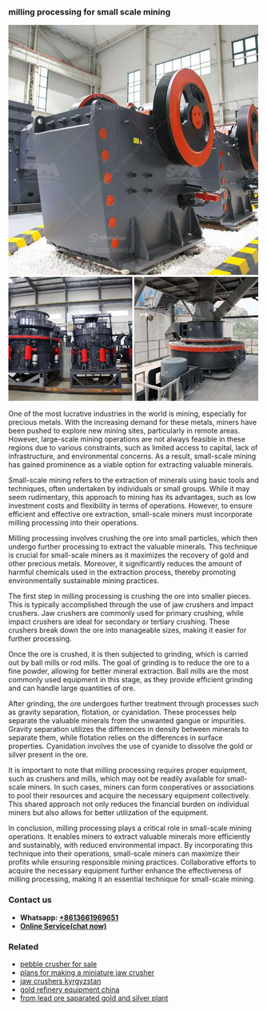 <h3>milling processing for small scale mining</h3><img src='1706753876.jpg' alt=''><p>One of the most lucrative industries in the world is mining, especially for precious metals. With the increasing demand for these metals, miners have been pushed to explore new mining sites, particularly in remote areas. However, large-scale mining operations are not always feasible in these regions due to various constraints, such as limited access to capital, lack of infrastructure, and environmental concerns. As a result, small-scale mining has gained prominence as a viable option for extracting valuable minerals.</p><p>Small-scale mining refers to the extraction of minerals using basic tools and techniques, often undertaken by individuals or small groups. While it may seem rudimentary, this approach to mining has its advantages, such as low investment costs and flexibility in terms of operations. However, to ensure efficient and effective ore extraction, small-scale miners must incorporate milling processing into their operations.</p><p>Milling processing involves crushing the ore into small particles, which then undergo further processing to extract the valuable minerals. This technique is crucial for small-scale miners as it maximizes the recovery of gold and other precious metals. Moreover, it significantly reduces the amount of harmful chemicals used in the extraction process, thereby promoting environmentally sustainable mining practices.</p><p>The first step in milling processing is crushing the ore into smaller pieces. This is typically accomplished through the use of jaw crushers and impact crushers. Jaw crushers are commonly used for primary crushing, while impact crushers are ideal for secondary or tertiary crushing. These crushers break down the ore into manageable sizes, making it easier for further processing.</p><p>Once the ore is crushed, it is then subjected to grinding, which is carried out by ball mills or rod mills. The goal of grinding is to reduce the ore to a fine powder, allowing for better mineral extraction. Ball mills are the most commonly used equipment in this stage, as they provide efficient grinding and can handle large quantities of ore.</p><p>After grinding, the ore undergoes further treatment through processes such as gravity separation, flotation, or cyanidation. These processes help separate the valuable minerals from the unwanted gangue or impurities. Gravity separation utilizes the differences in density between minerals to separate them, while flotation relies on the differences in surface properties. Cyanidation involves the use of cyanide to dissolve the gold or silver present in the ore.</p><p>It is important to note that milling processing requires proper equipment, such as crushers and mills, which may not be readily available for small-scale miners. In such cases, miners can form cooperatives or associations to pool their resources and acquire the necessary equipment collectively. This shared approach not only reduces the financial burden on individual miners but also allows for better utilization of the equipment.</p><p>In conclusion, milling processing plays a critical role in small-scale mining operations. It enables miners to extract valuable minerals more efficiently and sustainably, with reduced environmental impact. By incorporating this technique into their operations, small-scale miners can maximize their profits while ensuring responsible mining practices. Collaborative efforts to acquire the necessary equipment further enhance the effectiveness of milling processing, making it an essential technique for small-scale mining.</p><h3>Contact us</h3><ul><li><strong>Whatsapp:&nbsp;<a href="https://wa.me/8613661969651">+8613661969651</a></strong></li><li><a href="https://swt.shibang-china.com/?git&amp;zhl&amp;milling processing for small scale mining"><strong>Online Service(chat now)</strong></a></li></ul><h3>Related</h3><ul><li><a href='pebble crusher for sale.md'>pebble crusher for sale</a></li><li><a href='plans for making a miniature jaw crusher.md'>plans for making a miniature jaw crusher</a></li><li><a href='jaw crushers kyrgyzstan.md'>jaw crushers kyrgyzstan</a></li><li><a href='gold refinery equipment china.md'>gold refinery equipment china</a></li><li><a href='from lead ore saparated gold and silver plant.md'>from lead ore saparated gold and silver plant</a></li></ul>